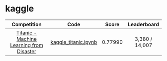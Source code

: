 # kaggle
|Competition|Code|Score|Leaderboard|
|:---:|:---:|:---:|:---:|
|[Titanic - Machine Learning from Disaster](https://www.kaggle.com/c/titanic/overview)|[kaggle_titanic.ipynb](https://github.com/squiduu/kaggle/blob/main/kaggle_titanic.ipynb)|0.77990|3,380 / 14,007|
